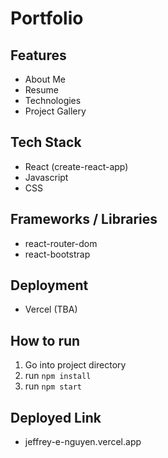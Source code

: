 # Portfolio

## Features

- About Me
- Resume
- Technologies
- Project Gallery

## Tech Stack

- React (create-react-app)
- Javascript
- CSS

## Frameworks / Libraries

- react-router-dom
- react-bootstrap

## Deployment

- Vercel (TBA)

## How to run

1. Go into project directory
2. run `npm install`
3. run `npm start`

## Deployed Link
- jeffrey-e-nguyen.vercel.app
